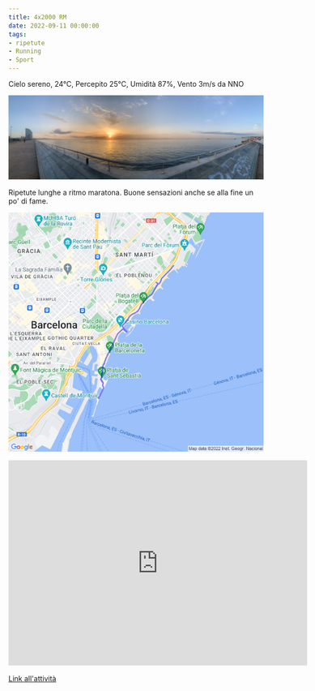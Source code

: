 ```yaml
---
title: 4x2000 RM
date: 2022-09-11 00:00:00
tags:
- ripetute
- Running
- Sport
---
```


Cielo sereno, 24°C, Percepito 25°C, Umidità 87%, Vento 3m/s da NNO

![](images/IMG_0264.jpeg)

Ripetute lunghe a ritmo maratona. Buone sensazioni anche se alla fine un po' di fame.

![](images/20220912-activity-map.png)

<iframe allowtransparency="true" scrolling="no" src="https://www.strava.com/activities/7794479604/embed/312ea728c694aa82f4d59da02c46e324beaf089c" width="590" height="405" frameborder="0"></iframe>

[Link all'attività](https://strava.com/activities/7794479604)
